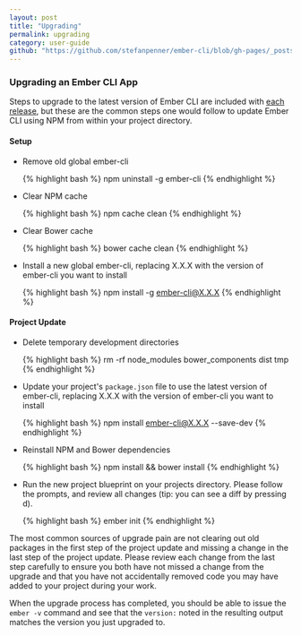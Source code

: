 ```yaml
---
layout: post
title: "Upgrading"
permalink: upgrading
category: user-guide
github: "https://github.com/stefanpenner/ember-cli/blob/gh-pages/_posts/2013-04-03-upgrading.md"
---
```


### Upgrading an Ember CLI App

Steps to upgrade to the latest version of Ember CLI are included with [each
release](https://github.com/stefanpenner/ember-cli/releases), but these are the
common steps one would follow to update Ember CLI using NPM from within your
project directory.

#### Setup

* Remove old global ember-cli

    {% highlight bash %}
    npm uninstall -g ember-cli
    {% endhighlight %}

* Clear NPM cache

    {% highlight bash %}
    npm cache clean
    {% endhighlight %}

* Clear Bower cache

    {% highlight bash %}
    bower cache clean
    {% endhighlight %}

* Install a new global ember-cli, replacing X.X.X with the version of ember-cli
  you want to install

    {% highlight bash %}
    npm install -g ember-cli@X.X.X
    {% endhighlight %}

#### Project Update

* Delete temporary development directories

    {% highlight bash %}
    rm -rf node_modules bower_components dist tmp
    {% endhighlight %}

* Update your project's `package.json` file to use the latest version of
  ember-cli, replacing X.X.X with the version of ember-cli you want to install

    {% highlight bash %}
    npm install ember-cli@X.X.X --save-dev
    {% endhighlight %}

* Reinstall NPM and Bower dependencies

    {% highlight bash %}
    npm install && bower install
    {% endhighlight %}

* Run the new project blueprint on your projects directory. Please follow the
  prompts, and review all changes (tip: you can see a diff by pressing d).

    {% highlight bash %}
    ember init
    {% endhighlight %}

The most common sources of upgrade pain are not clearing out old packages in the
first step of the project update and missing a change in the last step of the
project update.  Please review each change from the last step carefully to
ensure you both have not missed a change from the upgrade and that you have not
accidentally removed code you may have added to your project during your work.

When the upgrade process has completed, you should be able to issue the `ember
-v` command and see that the `version:` noted in the resulting output matches
the version you just upgraded to.
